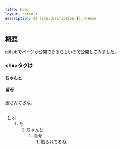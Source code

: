 ```yaml
---
title: Home
layout: default
description: {{ site.description }}、のHome
---
```


##	概要
githubでページが公開できるらしいので公開してみました。

### \<hn\>タグは
#### ちゃんと
##### 番号
###### 振られてるね。
1. ol
	1. も
		1. ちゃんと
			1. 番号
				1. 振られてるね。
